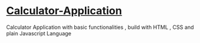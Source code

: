 # [Calculator-Application](https://incredible-halva-3cd901.netlify.app/)
Calculator Application  with basic functionalities , build with HTML , CSS and plain Javascript Language
